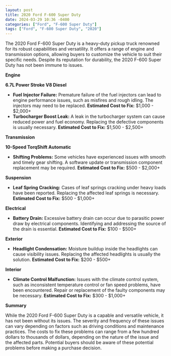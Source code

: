 ```yaml
---
layout: post
title: 2020 Ford F-600 Super Duty
date: 2024-03-29 10:36 -0400
categories: ["Ford", "F-600 Super Duty"]
tags: ["Ford", "F-600 Super Duty", "2020"]
---
```

The 2020 Ford F-600 Super Duty is a heavy-duty pickup truck renowned for its robust capabilities and versatility. It offers a range of engine and transmission options, allowing buyers to customize the vehicle to suit their specific needs. Despite its reputation for durability, the 2020 F-600 Super Duty has not been immune to issues.

**Engine**

**6.7L Power Stroke V8 Diesel**

* **Fuel Injector Failure:** Premature failure of the fuel injectors can lead to engine performance issues, such as misfires and rough idling. The injectors may need to be replaced. **Estimated Cost to Fix:** $1,000 - $2,000+
* **Turbocharger Boost Leak:** A leak in the turbocharger system can cause reduced power and fuel economy. Replacing the defective components is usually necessary. **Estimated Cost to Fix:** $1,500 - $2,500+

**Transmission**

**10-Speed TorqShift Automatic**

* **Shifting Problems:** Some vehicles have experienced issues with smooth and timely gear shifting. A software update or transmission component replacement may be required. **Estimated Cost to Fix:** $500 - $2,000+

**Suspension**

* **Leaf Spring Cracking:** Cases of leaf springs cracking under heavy loads have been reported. Replacing the affected leaf springs is necessary. **Estimated Cost to Fix:** $500 - $1,000+

**Electrical**

* **Battery Drain:** Excessive battery drain can occur due to parasitic power draw by electrical components. Identifying and addressing the source of the drain is essential. **Estimated Cost to Fix:** $100 - $500+

**Exterior**

* **Headlight Condensation:** Moisture buildup inside the headlights can cause visibility issues. Replacing the affected headlights is usually the solution. **Estimated Cost to Fix:** $200 - $500+

**Interior**

* **Climate Control Malfunction:** Issues with the climate control system, such as inconsistent temperature control or fan speed problems, have been encountered. Repair or replacement of the faulty components may be necessary. **Estimated Cost to Fix:** $300 - $1,000+

**Summary**

While the 2020 Ford F-600 Super Duty is a capable and versatile vehicle, it has not been without its issues. The severity and frequency of these issues can vary depending on factors such as driving conditions and maintenance practices. The costs to fix these problems can range from a few hundred dollars to thousands of dollars, depending on the nature of the issue and the affected parts. Potential buyers should be aware of these potential problems before making a purchase decision.

